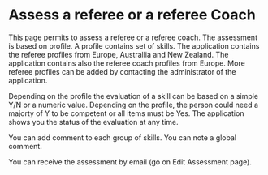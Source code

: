 # Assess a referee or a referee Coach

This page permits to assess a referee or a referee coach. The assessment is based on profile. A profile contains set of skills. The application contains the referee profiles from Europe, Australlia and New Zealand. The application contains also the referee coach profiles from Europe. More referee profiles can be added by contacting the administrator of the application.

Depending on the profile the evaluation of a skill can be based on a simple Y/N or a numeric value. 
Depending on the profile, the person could need a majorty of Y to be competent or all items must be Yes.
The application shows you the status of the evaluation at any time.

You can add comment to each group of skills. You can note a global comment.

You can receive the assessment by email (go on Edit Assessment page).
